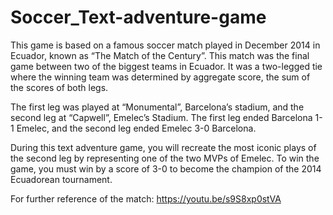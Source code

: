 # Soccer_Text-adventure-game
This game is based on a famous soccer match played in December 2014 in Ecuador, known as “The Match of the Century”. This match was the final game between two of the biggest teams in Ecuador. It was a two-legged tie where the winning team was determined by aggregate score, the sum of the scores of both legs.

The first leg was played at “Monumental”, Barcelona’s stadium, and the second leg at “Capwell”, Emelec’s Stadium. The first leg ended Barcelona 1-1 Emelec, and the second leg ended Emelec 3-0 Barcelona.

During this text adventure game, you will recreate the most iconic plays of the second leg by representing one of the two MVPs of Emelec. To win the game, you must win by a score of 3-0 to become the champion of the 2014 Ecuadorean tournament.

For further reference of the match: https://youtu.be/s9S8xp0stVA

